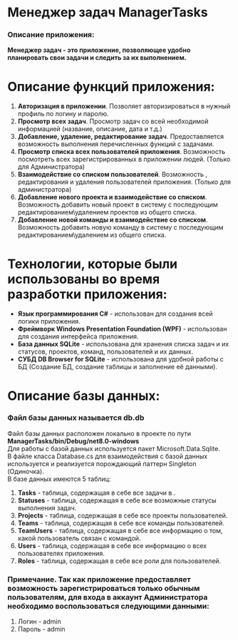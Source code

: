 # Менеджер задач ManagerTasks
### Описание приложения:
**Менеджер задач - это приложение, позволяющее удобно планировать свои задачи и следить за их выполнением.**
 
# Описание функций приложения:
1. **Авторизация в приложении**.  Позволяет авторизироваться в нужный профиль по логину и паролю.
2. **Просмотр всех задач**. Просмотр задач со всей необходимой информацией (название, описание, дата и т.д.)
3. **Добавление, удаление, редактирование задач**. Предоставляется возможность выполнения перечисленных функций с задачами.
4. **Просмотр списка всех пользователей приложения**. Возможность посмотреть всех зарегистрированных в приложении людей. (Только для Администратора)
5. **Взаимодействие со списком пользователей**. Возможность , редактирования и удаления пользователей приложения. (Только для администратора)
6. **Добавление нового проекта и взаимодействие со списком**. Возможность добавить новый проект в систему с последующим редактированием\удалением проектов из общего списка.
7. **Добавление новой команды и взаимодействие со списком**. Возможность добавить новую команду в систему с последующим редактированием\удалением из общего списка.

# Технологии, которые были использованы во время разработки приложения:
- **Язык программирования C#** - использован для создания всей логики приложения.
- **Фреймворк Windows Presentation Foundation (WPF)** - использован для создания интерфейса приложения.
- **База данных SQLite** - использована для хранения списка задач и их статусов, проектов, команд, пользователей и их данных.
- **СУБД DB Browser for SQLite** - использована для удобной работы с БД (Создание БД, создание таблицы и заполнение её данными).

# Описание базы данных:
### Файл базы данных называется db.db <br/>
Файл базы данных расположен локально в проекте по пути **ManagerTasks/bin/Debug/net8.0-windows** </br>
Для работы с базой данных используется пакет Microsoft.Data.Sqlite. <br/>
В файле класса Database.cs для взаимодействия с базой данных используется и реализуется порождающий паттерн Singleton (Одиночка). <br/>
В базе данных имеются 5 таблиц:
1. **Tasks** - таблица, содержащая в себе все задачи в .
2. **Statuses** - таблица, содержащая в себе все возможные статусы выполнения задач.
3. **Projects** - таблица, содержащая в себе все проекты пользователей.
4. **Teams** - таблица, содержащая в себе все команды пользователей.
5. **TeamUsers** - таблица, содержащая в себе все информацию о том, какой пользователь связан с командой.
6. **Users** - таблица, содержащая в себе все информацию о всех пользователях приложения.
7. **Roles** - таблица, содержащая в себе все роли для пользователей.

### Примечание. Так как приложение предоставляет возможность зарегистрироваться только обычным пользователям, для входа в аккаунт Администратора необходимо воспользоваться следующими данными: <br/>
1. Логин - admin
2. Пароль - admin